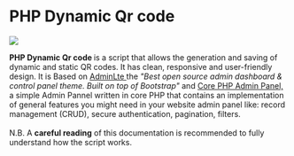 # PHP Dynamic Qr code
<img src="https://www.giandonatoinverso.it/documentation/assets/DynamicQRCode_Original.png">
<p><b>PHP Dynamic Qr code </b> is a script that allows the generation and saving of dynamic and static QR codes. It has clean, responsive and user-friendly design. It is Based on <a href="https://adminlte.io/" target="_blank">AdminLte </a> the <i>"Best open source admin dashboard &amp; control panel theme. Built on top of Bootstrap" </i> and <a href="https://github.com/chetans9/core-php-admin-panel" target="_blank">Core PHP Admin Panel,</a> a simple Admin Pannel written in core PHP that contains an implementation of general features you might need in your website admin panel like: record management (CRUD), secure authentication, pagination, filters.<br><br>
            N.B. A <strong>careful reading</strong> of this documentation is recommended to fully understand how the script works.
            </p>

